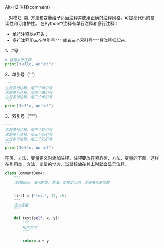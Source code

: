 Alt-H2 注释(comment)

...对模块, 类, 方法和变量给予适当注释并使用正确的注释风格，可提高代码的易读性和可维护性。
在Python中注释有单行注释和多行注释：
- 单行注释以```#```开头；
- 多行注释用三个单引号```'''``` 或者三个双引号```"""```将注释括起来。

1、#号
```python
# 这是单行注释
print("Hello, World!")
```

2、单引号（'''）
```python
'''
这是多行注释，用三个单引号
这是多行注释，用三个单引号
这是多行注释，用三个单引号
'''
print("Hello, World!")
```

3、双引号（"""）
```python
"""
这是多行注释，用三个双引号
这是多行注释，用三个双引号
这是多行注释，用三个双引号
"""
print("Hello, World!")
```

在类、方法、变量定义时添加注释，注释要放在紧靠类、方法、变量的下面，这样在引用类、方法、变量的地方，当鼠标放在其上时就会显示注释。
```python
class CommentDemo:
    """
    注释Demo，演示在类、方法、变量定义时，注释书写的位置
    """

    list1 = ['test', 12, 45]
    """
    定义变量
    """

    def test(self, x, y):
        """
        定义方法
        """

        return x + y
```
